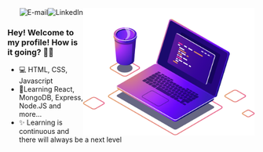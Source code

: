 
<img align="right" src="https://github.com/PedroOProgramador/PedroOProgramador/blob/main/image/computer-illustration.png" width="350"/>

<a href="https://www.linkedin.com/in/pedrootaviocouto/" target="_blanck">
<img align="right" alt="LinkedIn" src="https://img.shields.io/badge/-Pedro%20Ot%C3%A1vio-blue"/>
</a>

<a href="mailto:pedrocoutosoares214@gmail.com" target="_blanck">
<img align="right" alt="E-mail" src="https://img.shields.io/badge/-How%20to%20reach%20me-red"/>
</a>

<br/>

### Hey! Welcome to my profile! How is it going? 👋🥰

- 💻 HTML, CSS, Javascript
- 📃Learning React, MongoDB, Express, Node.JS and more...
- ✨ Learning is continuous and there will always be a next level
